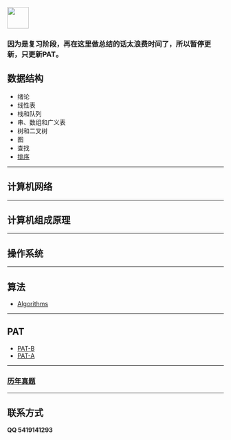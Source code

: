 <img src="https://i.loli.net/2018/11/18/5bf17b8557067.jpg" style="height: 50px;">

### 因为是复习阶段，再在这里做总结的话太浪费时间了，所以暂停更新，只更新PAT。


## 数据结构
* 绪论
* 线性表
* 栈和队列
* 串、数组和广义表
* 树和二叉树
* 图
* 查找
* [排序](https://github.com/hao14293/2020-Postgraduate-408/tree/master/Data-Structure/Sort)

***

## 计算机网络

***

## 计算机组成原理

***

## 操作系统

***

## 算法
* [Algorithms](https://github.com/hao14293/2020-Postgraduate-408/tree/master/Algorithm)
***

## PAT
* [PAT-B](https://github.com/hao14293/2020-Postgraduate-408/tree/master/PAT/PAT-B)
* [PAT-A](https://github.com/hao14293/2020-Postgraduate-408/tree/master/PAT/PAT-A)

***



### [历年真题](https://github.com/hao14293/2020-Postgraduate-408/tree/master/old-exam)

***


## 联系方式
__QQ 5419141293__


